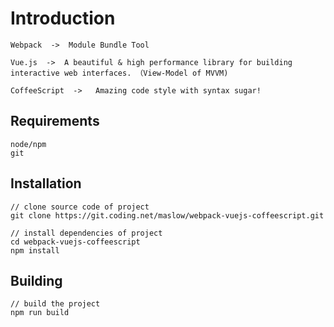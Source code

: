 Introduction
===========
    
    Webpack  ->  Module Bundle Tool

    Vue.js  ->  A beautiful & high performance library for building interactive web interfaces. （View-Model of MVVM)

    CoffeeScript  ->   Amazing code style with syntax sugar!
    

Requirements
------------

    node/npm
    git

Installation
------------

```
// clone source code of project
git clone https://git.coding.net/maslow/webpack-vuejs-coffeescript.git

// install dependencies of project
cd webpack-vuejs-coffeescript
npm install
```

Building
--------

```
// build the project
npm run build  

```
